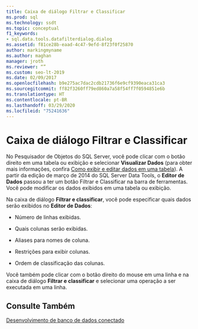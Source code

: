 ```yaml
---
title: Caixa de diálogo Filtrar e Classificar
ms.prod: sql
ms.technology: ssdt
ms.topic: conceptual
f1_keywords:
- sql.data.tools.datafilterdialog.dialog
ms.assetid: f81ce28b-eaad-4c47-9efd-8f23f0f25870
author: markingmyname
ms.author: maghan
manager: jroth
ms.reviewer: “”
ms.custom: seo-lt-2019
ms.date: 02/09/2017
ms.openlocfilehash: b9e275ac7dac2cdb21736f6e9cf9390eaca31ca3
ms.sourcegitcommit: ff82f3260ff79ed860a7a58f54ff7f0594851e6b
ms.translationtype: HT
ms.contentlocale: pt-BR
ms.lasthandoff: 03/29/2020
ms.locfileid: "75241636"
---
```

# <a name="filter-and-sort-dialog-box"></a>Caixa de diálogo Filtrar e Classificar

No Pesquisador de Objetos do SQL Server, você pode clicar com o botão direito em uma tabela ou exibição e selecionar **Visualizar Dados** (para obter mais informações, confira [Como exibir e editar dados em uma tabela](../ssdt/how-to-view-and-edit-data-in-a-table.md)). A partir da edição de março de 2014 do SQL Server Data Tools, o **Editor de Dados** passou a ter um botão Filtrar e Classificar na barra de ferramentas. Você pode modificar os dados exibidos em uma tabela ou exibição.  
  
Na caixa de diálogo **Filtrar e classificar**, você pode especificar quais dados serão exibidos no **Editor de Dados**:  
  
-   Número de linhas exibidas.  
  
-   Quais colunas serão exibidas.  
  
-   Aliases para nomes de coluna.  
  
-   Restrições para exibir colunas.  
  
-   Ordem de classificação das colunas.  
  
Você também pode clicar com o botão direito do mouse em uma linha e na caixa de diálogo **Filtrar e classificar** e selecionar uma operação a ser executada em uma linha.  
  
## <a name="see-also"></a>Consulte Também  
[Desenvolvimento de banco de dados conectado](../ssdt/connected-database-development.md)  
  
